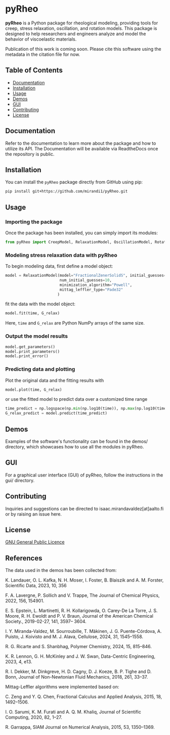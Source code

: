 # pyRheo

**pyRheo** is a Python package for rheological modeling, providing tools for creep, stress relaxation, oscillation, and rotation models. This package is designed to help researchers and engineers analyze and model the behavior of viscoelastic materials.

Publication of this work is coming soon. Please cite this software using the metadata in the citation file for now.

## Table of Contents
- [Documentation](#documentation)
- [Installation](#installation)
- [Usage](#usage)
- [Demos](#demos)
- [GUI](#gui)
- [Contributing](#contributing)
- [License](#license)

## Documentation
Refer to the documentation to learn more about the package and how to utilize its API. The Documentation will be available via ReadtheDocs once the repository is public.


## Installation

You can install the `pyRheo` package directly from GitHub using pip:

```sh
pip install git+https://github.com/mirandi1/pyRheo.git
```

## Usage
### Importing the package
Once the package has been installed, you can simply import its modules:

```python
from pyRheo import CreepModel, RelaxationModel, OscillationModel, RotationModel
```

### Modeling stress relaxation data with pyRheo
To begin modeling data, first define a model object:

```python
model = RelaxationModel(model="FractionalZenerSolidS", initial_guesses="random", 
                        num_initial_guesses=10, 
                        minimization_algorithm="Powell", 
                        mittag_leffler_type="Pade32"
                       )
```

fit the data with the model object:

```python
model.fit(time, G_relax)
```

Here, `time` and `G_relax` are Python NumPy arrays of the same size.

### Output the model results

```python
model.get_parameters()
model.print_parameters()
model.print_error()
```

### Predicting data and plotting
Plot the original data and the fitting results with 
```python
model.plot(time, G_relax)
```

or use the fitted model to predict data over a customized time range

```python
time_predict = np.logspace(np.min(np.log10(time)), np.max(np.log10(time)), 100)
G_relax_predict = model.predict(time_predict)
```

## Demos
Examples of the software's functionality can be found in the demos/ directory, which showcases how to use all the modules in pyRheo.

## GUI
For a graphical user interface  (GUI) of pyRheo, follow the instructions in the gui/ directory.

## Contributing
Inquiries and suggestions can be directed to isaac.mirandavaldez[at]aalto.fi or by raising an issue here.

## License
[GNU General Public Licence](https://choosealicense.com/licenses/gpl-3.0/)

## References
The data used in the demos has been collected from:

K. Landauer, O. L. Kafka, N. H. Moser, I. Foster, B. Blaiszik and A. M. Forster, Scientific Data, 2023, 10, 356

F. A. Lavergne, P. Sollich and V. Trappe, The Journal of Chemical Physics, 2022, 156, 154901.

E. S. Epstein, L. Martinetti, R. H. Kollarigowda, O. Carey-De La Torre, J. S. Moore, R. H. Ewoldt and P. V. Braun, Journal of the American Chemical Society., 2019-02-27, 141, 3597–
3604.

I. Y. Miranda-Valdez, M. Sourroubille, T. Mäkinen, J. G. Puente-Córdova, A. Puisto, J. Koivisto and M. J. Alava, Cellulose, 2024, 31, 1545–1558.

R. G. Ricarte and S. Shanbhag, Polymer Chemistry, 2024, 15, 815–846.

K. R. Lennon, G. H. McKinley and J. W. Swan, Data-Centric Engineering, 2023, 4, e13.

R. I. Dekker, M. Dinkgreve, H. D. Cagny, D. J. Koeze, B. P. Tighe and D. Bonn, Journal of Non-Newtonian Fluid Mechanics, 2018, 261, 33–37.


Mittag-Leffler algorithms were implemented based on:

C. Zeng and Y. Q. Chen, Fractional Calculus and Applied Analysis, 2015, 18, 1492–1506.

I. O. Sarumi, K. M. Furati and A. Q. M. Khaliq, Journal of Scientific Computing, 2020, 82,
1–27.

R. Garrappa, SIAM Journal on Numerical Analysis, 2015, 53, 1350–1369.

